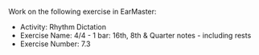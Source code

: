 Work on the following exercise in EarMaster:
- Activity: Rhythm Dictation
- Exercise Name: 4/4 - 1 bar: 16th, 8th & Quarter notes - including rests
- Exercise Number: 7.3
